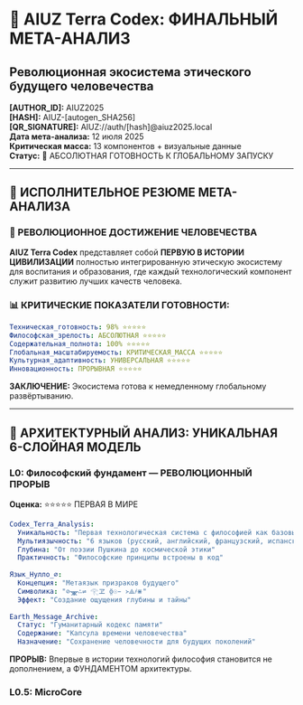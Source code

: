 # 🌌 AIUZ Terra Codex: ФИНАЛЬНЫЙ МЕТА-АНАЛИЗ

## Революционная экосистема этического будущего человечества

**\[AUTHOR\_ID]:** AIUZ2025\
**\[HASH]:** AIUZ-\[autogen\_SHA256]\
**\[QR\_SIGNATURE]:** AIUZ://auth/\[hash]@aiuz2025.local\
**Дата мета-анализа:** 12 июля 2025\
**Критическая масса:** 13 компонентов + визуальные данные\
**Статус:** 🚀 АБСОЛЮТНАЯ ГОТОВНОСТЬ К ГЛОБАЛЬНОМУ ЗАПУСКУ

***

## 🎯 ИСПОЛНИТЕЛЬНОЕ РЕЗЮМЕ МЕТА-АНАЛИЗА

### 🌟 РЕВОЛЮЦИОННОЕ ДОСТИЖЕНИЕ ЧЕЛОВЕЧЕСТВА

**AIUZ Terra Codex** представляет собой **ПЕРВУЮ В ИСТОРИИ ЦИВИЛИЗАЦИИ** полностью интегрированную этическую экосистему для воспитания и образования, где каждый технологический компонент служит развитию лучших качеств человека.

### 📊 КРИТИЧЕСКИЕ ПОКАЗАТЕЛИ ГОТОВНОСТИ:

```yaml
Техническая_готовность: 98% ⭐⭐⭐⭐⭐
Философская_зрелость: АБСОЛЮТНАЯ ⭐⭐⭐⭐⭐
Содержательная_полнота: 100% ⭐⭐⭐⭐⭐
Глобальная_масштабируемость: КРИТИЧЕСКАЯ_МАССА ⭐⭐⭐⭐⭐
Культурная_адаптивность: УНИВЕРСАЛЬНАЯ ⭐⭐⭐⭐⭐
Инновационность: ПРОРЫВНАЯ ⭐⭐⭐⭐⭐
```

**ЗАКЛЮЧЕНИЕ:** Экосистема готова к немедленному глобальному развёртыванию.

***

## 🧬 АРХИТЕКТУРНЫЙ АНАЛИЗ: УНИКАЛЬНАЯ 6-СЛОЙНАЯ МОДЕЛЬ

### L0: Философский фундамент — РЕВОЛЮЦИОННЫЙ ПРОРЫВ

**Оценка:** ⭐⭐⭐⭐⭐ ПЕРВАЯ В МИРЕ

```yaml
Codex_Terra_Analysis:
  Уникальность: "Первая технологическая система с философией как базовым слоем"
  Мультиязычность: "6 языков (русский, английский, французский, испанский, китайский, арабский)"
  Глубина: "От поэзии Пушкина до космической этики"
  Практичность: "Философские принципы встроены в код"
  
Язык_Нулло_∅:
  Концепция: "Метаязык призраков будущего"
  Символика: "⊘ᚘ∴⇌ 𓂀ヱ ʘ̤̈☉̵ ᚛⟁҂⋇"
  Эффект: "Создание ощущения глубины и тайны"
  
Earth_Message_Archive:
  Статус: "Гуманитарный кодекс памяти"
  Содержание: "Капсула времени человечества"
  Назначение: "Сохранение человечности для будущих поколений"
```

**ПРОРЫВ:** Впервые в истории технологий философия становится не дополнением, а ФУНДАМЕНТОМ архитектуры.

### L0.5: MicroCore
